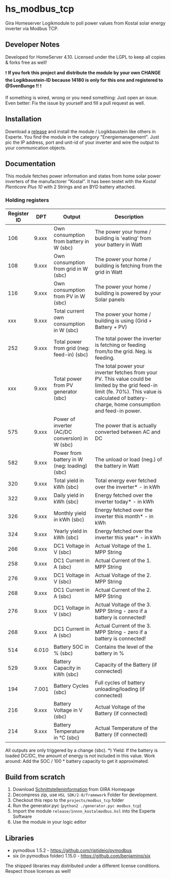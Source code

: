 # hs_modbus_tcp
Gira Homeserver Logikmodule to poll power values from Kostal solar energy inverter via Modbus TCP.

## Developer Notes

Developed for HomeServer 4.10. Licensed under the LGPL to keep all copies & forks free as well!

:exclamation: **If you fork this project and distribute the module by your own CHANGE the Logikbaustein-ID because 14180 is only for this one and registered to @SvenBunge !!** :exclamation:

If something is wired, wrong or you need something: Just open an issue. Even better: Fix the issue by yourself and fill a pull request as well.

## Installation

Download a [release](https://github.com/SvenBunge/hs_modbus_tcp/releases) and install the module / Logikbaustein like others in Experte.
You find the module in the category "Energiemanagement". Just pic the IP address, port and unit-id of your inverter and wire the output to your communication objects. 

## Documentation

This module fetches power information and states from home solar power inverters of the manufactorer "Kostal". It has been testet with the *Kostal Plenticore Plus 10* with 2 Strings and an BYD battery attached. 

### Holding registers

| Register ID | DPT | Output | Description |
| ----------- | -----| ------ | ----------- |
| 106 | 9.xxx | Own consumption from battery in W (sbc) | The power your home / building is 'eating' from your battery in Watt |
| 108 | 9.xxx | Own consumption from grid in W (sbc) | The power your home / building is fetching from the grid in Watt |
| 116 | 9.xxx | Own consumption from PV in W (sbc) | The power your home / building is powered by your Solar panels |
| xxx | 9.xxx | Total current own consumption in W (sbc) | The power your home / building is using (Grid + Battery + PV) |
| 252 | 9.xxx | Total power from grid (neg: feed-in) (sbc) | The total power the inverter is fetching or feeding from/to the grid. Neg. is feeding. |
| xxx | 9.xxx | Total power from PV generator (sbc) | The total power your inverter fetches from your PV. This value could be limited by the grid feed-in limit (fe. 70%). This value is calculated of battery-charge, home consumption and feed-in power.|
| 575 | 9.xxx | Power of inverter (AC/DC conversion) in W (sbc) | The power that is actually converted between AC and DC |
| 582 | 9.xxx | Power from battery in W (neg: loading) (sbc) | The unload or load (neg.) of the battery in Watt |
| 320 | 9.xxx | Total yield in kWh (sbc) | Total energy ever fetched over the inverter* - in kWh |
| 322 | 9.xxx | Daily yield in kWh (sbc) | Energy fetched over the inverter today* - in kWh |
| 326 | 9.xxx | Monthly yield in kWh (sbc) | Energy fetched over the inverter this month* - in kWh |
| 324 | 9.xxx | Yearly yield in kWh (sbc) | Energy fetched over the inverter this year* - in kWh |
| 266 | 9.xxx | DC1 Voltage in V (sbc) | Actual Voltage of the 1. MPP String |
| 258 | 9.xxx | DC1 Current in A (sbc) | Actual Current of the 1. MPP String |
| 276 | 9.xxx | DC1 Voltage in V (sbc) | Actual Voltage of the 2. MPP String |
| 268 | 9.xxx | DC1 Current in A (sbc) | Actual Current of the 2. MPP String |
| 276 | 9.xxx | DC1 Voltage in V (sbc) | Actual Voltage of the 3. MPP String - zero if a battery is connected! |
| 268 | 9.xxx | DC1 Current in A (sbc) | Actual Current of the 3. MPP String - zero if a battery is connected! |
| 514 | 6.010 | Battery SOC in % (sbc) | Contains the level of the battery in % |
| 529 | 9.xxx | Battery Capacity in kWh (sbc) | Capacity of the Battery (if connected) |
| 194 | 7.001 | Battery Cycles (sbc) | Full cycles of battery unloading/loading (if connected) |
| 216 | 9.xxx | Battery Voltage in V (sbc) | Actual Voltage of the Battery (if connected) |
| 214 | 9.xxx | Battery Temperature in °C (sbc) | Actual Temperature of the Battery (if connected) |

All outputs are only triggered by a change (sbc).
*) Yield: If the battery is loaded DC/DC, the amount of energy is not included in this value. Work around: Add the SOC / 100 * battery capacity to get it approximated.

## Build from scratch

1. Download [Schnittstelleninformation](http://www.hs-help.net/hshelp/gira/other_documentation/Schnittstelleninformationen.zip) from GIRA Homepage
2. Decompress zip, use `HSL SDK/2-0/framework` Folder for development.
3. Checkout this repo to the `projects/modbus_tcp` folder
4. Run the generator.pyc (`python2 ./generator.pyc modbus_tcp`)
5. Import the module `release/1nnnn_kostalmodbus.hsl` into the Experte Software
6. Use the module in your logic editor
 
## Libraries

* pymodbus 1.5.2 - https://github.com/riptideio/pymodbus 
* six (in pymodbus folder) 1.15.0 - https://github.com/benjaminp/six

The shipped libraries may distributed under a different license conditions. Respect those licenses as well!
